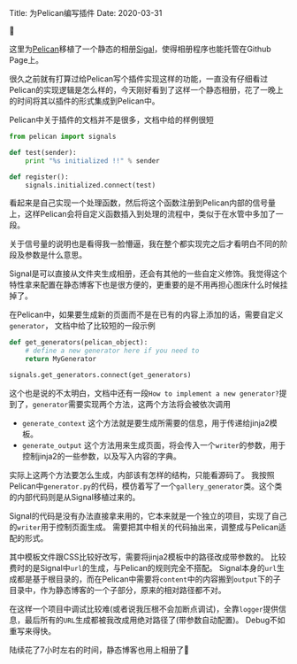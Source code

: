 Title: 为Pelican编写插件
Date: 2020-03-31

🐧

这里为[Pelican][2]移植了一个静态的相册[Sigal][1]，使得相册程序也能托管在Github Page上。





很久之前就有打算过给Pelican写个插件实现这样的功能，一直没有仔细看过Pelican的实现逻辑是怎么样的，今天刚好看到了这样一个静态相册，花了一晚上的时间将其以插件的形式集成到Pelican中。

Pelican中关于插件的文档并不是很多，文档中给的样例很短

```python
from pelican import signals

def test(sender):
    print "%s initialized !!" % sender

def register():
    signals.initialized.connect(test)
```

看起来是自己实现一个处理函数，然后将这个函数注册到Pelican内部的信号量上，这样Pelican会将自定义函数插入到处理的流程中，类似于在水管中多加了一段。

关于信号量的说明也是看得我一脸懵逼，我在整个都实现完之后才看明白不同的阶段及参数是什么意思。



Signal是可以直接从文件夹生成相册，还会有其他的一些自定义修饰。我觉得这个特性拿来配置在静态博客下也是很方便的，更重要的是不用再担心图床什么时候挂掉了。



在Pelican中，如果要生成新的页面而不是在已有的内容上添加的话，需要自定义`generator`， 文档中给了比较短的一段示例

```python
def get_generators(pelican_object):
    # define a new generator here if you need to
    return MyGenerator

signals.get_generators.connect(get_generators)
```

这个也是说的不太明白，文档中还有一段`How to implement a new generator?`提到了，`generator`需要实现两个方法，这两个方法将会被依次调用

- `generate_context` 这个方法就是要生成所需要的信息，用于传递给jinja2模板。
- `generate_output` 这个方法用来生成页面，将会传入一个`writer`的参数，用于控制jinja2的一些参数，以及写入内容的字典。



实际上这两个方法要怎么生成，内部该有怎样的结构，只能看源码了。 我按照Pelican中`generator.py`的代码，模仿着写了一个`gallery_generator`类。这个类的内部代码则是从Signal移植过来的。



Signal的代码是没有办法直接拿来用的，它本来就是一个独立的项目，实现了自己的`writer`用于控制页面生成。 需要把其中相关的代码抽出来，调整成与Pelican适配的形式。

其中模板文件跟CSS比较好改写，需要将jinja2模板中的路径改成带参数的。 比较费时的是Signal中`url`的生成，与Pelican的规则完全不搭配。 Signal本身的`url`生成都是基于根目录的，而在Pelican中需要将`content`中的内容搬到`output`下的子目录中，作为静态博客的一个子部分，原来的相对路径都不对。

在这样一个项目中调试比较难(或者说我压根不会加断点调试)，全靠`logger`提供信息，最后所有的`URL`生成都被我改成用绝对路径了(带参数自动配置)。 Debug不如重写来得快。



陆续花了7小时左右的时间，静态博客也用上相册了🐧




[1]: Sigal	"http://sigal.saimon.org/en/latest/"
[2]: Pelican "https://blog.getpelican.com/"

